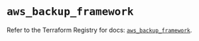# `aws_backup_framework`

Refer to the Terraform Registry for docs: [`aws_backup_framework`](https://registry.terraform.io/providers/hashicorp/aws/6.12.0/docs/resources/backup_framework).
